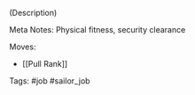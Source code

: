 (Description)

Meta Notes: Physical fitness, security clearance

Moves:
- [[Pull Rank]]

Tags:
#job #sailor_job 
